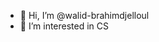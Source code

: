 - 👋 Hi, I’m @walid-brahimdjelloul
- 👀 I’m interested in CS  

<!---
walid-brahimdjelloul/walid-brahimdjelloul is a ✨ special ✨ repository because its `README.md` (this file) appears on your GitHub profile.
You can click the Preview link to take a look at your changes.
--->
